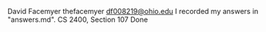 ﻿David Facemyer
thefacemyer
df008219@ohio.edu
I recorded my answers in "answers.md".
CS 2400, Section 107
Done